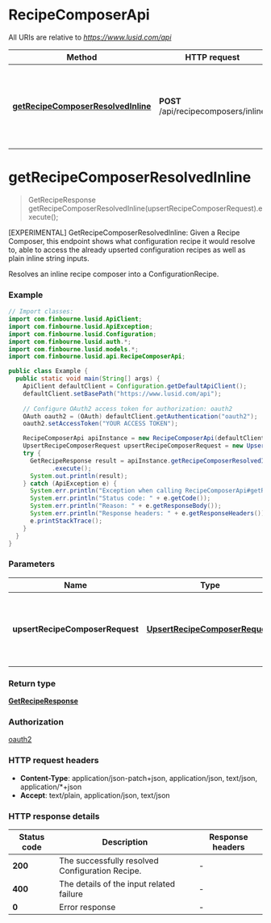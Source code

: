 # RecipeComposerApi

All URIs are relative to *https://www.lusid.com/api*

| Method | HTTP request | Description |
|------------- | ------------- | -------------|
| [**getRecipeComposerResolvedInline**](RecipeComposerApi.md#getRecipeComposerResolvedInline) | **POST** /api/recipecomposers/inline | [EXPERIMENTAL] GetRecipeComposerResolvedInline: Given a Recipe Composer, this endpoint shows what configuration recipe it would resolve to, able to access the already upserted configuration recipes as well as plain inline string inputs. |


<a id="getRecipeComposerResolvedInline"></a>
# **getRecipeComposerResolvedInline**
> GetRecipeResponse getRecipeComposerResolvedInline(upsertRecipeComposerRequest).execute();

[EXPERIMENTAL] GetRecipeComposerResolvedInline: Given a Recipe Composer, this endpoint shows what configuration recipe it would resolve to, able to access the already upserted configuration recipes as well as plain inline string inputs.

Resolves an inline recipe composer into a ConfigurationRecipe.

### Example
```java
// Import classes:
import com.finbourne.lusid.ApiClient;
import com.finbourne.lusid.ApiException;
import com.finbourne.lusid.Configuration;
import com.finbourne.lusid.auth.*;
import com.finbourne.lusid.models.*;
import com.finbourne.lusid.api.RecipeComposerApi;

public class Example {
  public static void main(String[] args) {
    ApiClient defaultClient = Configuration.getDefaultApiClient();
    defaultClient.setBasePath("https://www.lusid.com/api");
    
    // Configure OAuth2 access token for authorization: oauth2
    OAuth oauth2 = (OAuth) defaultClient.getAuthentication("oauth2");
    oauth2.setAccessToken("YOUR ACCESS TOKEN");

    RecipeComposerApi apiInstance = new RecipeComposerApi(defaultClient);
    UpsertRecipeComposerRequest upsertRecipeComposerRequest = new UpsertRecipeComposerRequest(); // UpsertRecipeComposerRequest | Recipe composer used to resolve into the Configuration Recipe.
    try {
      GetRecipeResponse result = apiInstance.getRecipeComposerResolvedInline(upsertRecipeComposerRequest)
            .execute();
      System.out.println(result);
    } catch (ApiException e) {
      System.err.println("Exception when calling RecipeComposerApi#getRecipeComposerResolvedInline");
      System.err.println("Status code: " + e.getCode());
      System.err.println("Reason: " + e.getResponseBody());
      System.err.println("Response headers: " + e.getResponseHeaders());
      e.printStackTrace();
    }
  }
}
```

### Parameters

| Name | Type | Description  | Notes |
|------------- | ------------- | ------------- | -------------|
| **upsertRecipeComposerRequest** | [**UpsertRecipeComposerRequest**](UpsertRecipeComposerRequest.md)| Recipe composer used to resolve into the Configuration Recipe. | |

### Return type

[**GetRecipeResponse**](GetRecipeResponse.md)

### Authorization

[oauth2](../README.md#oauth2)

### HTTP request headers

 - **Content-Type**: application/json-patch+json, application/json, text/json, application/*+json
 - **Accept**: text/plain, application/json, text/json

### HTTP response details
| Status code | Description | Response headers |
|-------------|-------------|------------------|
| **200** | The successfully resolved Configuration Recipe. |  -  |
| **400** | The details of the input related failure |  -  |
| **0** | Error response |  -  |


